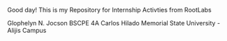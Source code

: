 Good day! This is my Repository for Internship Activties from RootLabs

Glophelyn N. Jocson
BSCPE 4A
Carlos Hilado Memorial State University - Alijis Campus
